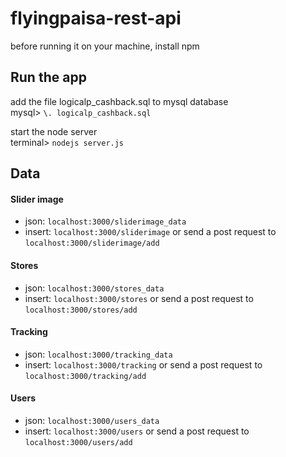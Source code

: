 # flyingpaisa-rest-api

before running it on your machine, install npm  

## Run the app  
add the file logicalp_cashback.sql to mysql database  
mysql> ```\. logicalp_cashback.sql```  

start the node server  
terminal> ```nodejs server.js```  

## Data
#### Slider image
- json: ```localhost:3000/sliderimage_data```
- insert: ```localhost:3000/sliderimage``` or send a post request to ```localhost:3000/sliderimage/add```
  
#### Stores
- json: ```localhost:3000/stores_data```
- insert: ```localhost:3000/stores``` or send a post request to ```localhost:3000/stores/add```

#### Tracking
- json: ```localhost:3000/tracking_data```
- insert: ```localhost:3000/tracking``` or send a post request to ```localhost:3000/tracking/add```  

#### Users
- json: ```localhost:3000/users_data```
- insert: ```localhost:3000/users``` or send a post request to ```localhost:3000/users/add```